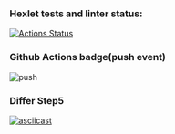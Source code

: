 ### Hexlet tests and linter status:
[![Actions Status](https://github.com/DjingarikDar/java-project-71/workflows/hexlet-check/badge.svg)](https://github.com/DjingarikDar/java-project-71/actions)

### Github Actions badge(push event)
![push](https://github.com/DjingarikDar/java-project-71/actions/workflows/gradle.yml/badge.svg?event=push)

### Differ Step5
[![asciicast](https://asciinema.org/a/573657.svg)](https://asciinema.org/a/573657)